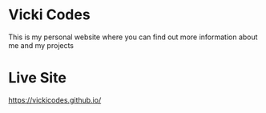 # Vicki Codes
This is my personal website where you can find out more information about me and my projects

# Live Site 
https://vickicodes.github.io/
